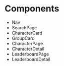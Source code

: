 # Components

* Nav
* SearchPage
* CharacterCard
* GroupCard
* CharacterPage
* CharacterDetail
* LeaderboardPage
* LeaderboardDetail
